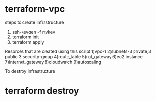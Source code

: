 # terraform-vpc
steps to create infrastructure
1. ssh-keygen -f mykey
2. terraform init
3. terraform apply


Resorces that are created using this script
1)vpc-1
2)subnets-3 private,3 public
3)security-group
4)route_table
5)nat_gateway
6)ec2 instance
7)internet_gateway
8)cloudwatch
9)autoscaling



To destroy infrastructure

# terraform destroy
